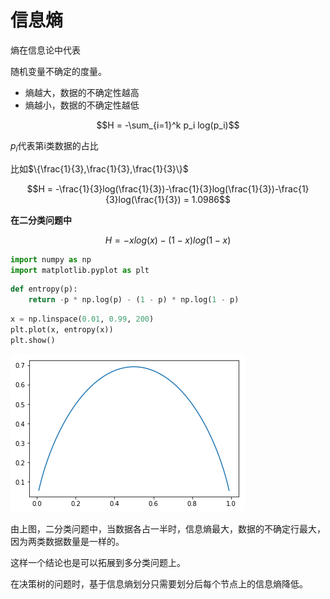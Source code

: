# 信息熵

熵在信息论中代表

随机变量不确定的度量。

- 熵越大，数据的不确定性越高
- 熵越小，数据的不确定性越低

$$H = -\sum_{i=1}^k p_i log(p_i)$$

$p_i$代表第i类数据的占比

比如$\{\frac{1}{3},\frac{1}{3},\frac{1}{3}\}$

$$H = -\frac{1}{3}log(\frac{1}{3})-\frac{1}{3}log(\frac{1}{3})-\frac{1}{3}log(\frac{1}{3}) = 1.0986$$

**在二分类问题中**

$$H = -xlog(x) - (1-x)log(1-x)$$

```python
import numpy as np
import matplotlib.pyplot as plt
```

```python
def entropy(p):
    return -p * np.log(p) - (1 - p) * np.log(1 - p)
```

```python
x = np.linspace(0.01, 0.99, 200)
plt.plot(x, entropy(x))
plt.show()
```

![png](..\assets\img\DecisionTree\2_output_3_0.png)

由上图，二分类问题中，当数据各占一半时，信息熵最大，数据的不确定行最大，因为两类数据数量是一样的。

这样一个结论也是可以拓展到多分类问题上。

在决策树的问题时，基于信息熵划分只需要划分后每个节点上的信息熵降低。
